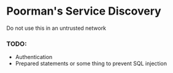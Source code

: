 # Poorman's Service Discovery

Do not use this in an untrusted network

### TODO:

- Authentication
- Prepared statements or some thing to prevent SQL injection



